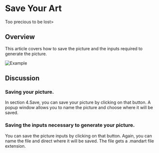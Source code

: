 # Save Your Art

Too precious to be lost>

## Overview

This article covers how to save the picture and the inputs required to generate the picture.

![Example](mandart_a03.png)


## Discussion

### Saving your picture.

In section 4.Save, you can save your picture by clicking on that button.
A popup window allows you to name the picture and choose where it will be saved.

### Saving the inputs necessary to generate your picture.

You can save the picture inputs by clicking on that button.
Again, you can name the file and direct where it will be saved.
The file gets a .mandart file extension.


